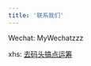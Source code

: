 ```yaml
---
title: '联系我们'
---
```

Wechat: MyWechatzzz

xhs: [去码头搞点运筹](https://www.xiaohongshu.com/user/profile/601f87c8000000000101c697?xhsshare=CopyLink&appuid=657d3544000000003d02a1bc&apptime=1712248442)


